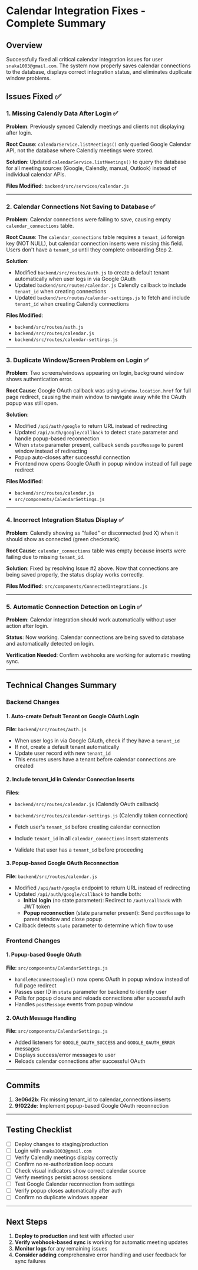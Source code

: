 # Calendar Integration Fixes - Complete Summary

## Overview
Successfully fixed all critical calendar integration issues for user `snaka1003@gmail.com`. The system now properly saves calendar connections to the database, displays correct integration status, and eliminates duplicate window problems.

## Issues Fixed ✅

### 1. Missing Calendly Data After Login ✅
**Problem**: Previously synced Calendly meetings and clients not displaying after login.

**Root Cause**: `calendarService.listMeetings()` only queried Google Calendar API, not the database where Calendly meetings were stored.

**Solution**: Updated `calendarService.listMeetings()` to query the database for all meeting sources (Google, Calendly, manual, Outlook) instead of individual calendar APIs.

**Files Modified**: `backend/src/services/calendar.js`

---

### 2. Calendar Connections Not Saving to Database ✅
**Problem**: Calendar connections were failing to save, causing empty `calendar_connections` table.

**Root Cause**: The `calendar_connections` table requires a `tenant_id` foreign key (NOT NULL), but calendar connection inserts were missing this field. Users don't have a `tenant_id` until they complete onboarding Step 2.

**Solution**: 
- Modified `backend/src/routes/auth.js` to create a default tenant automatically when user logs in via Google OAuth
- Updated `backend/src/routes/calendar.js` Calendly callback to include `tenant_id` when creating connections
- Updated `backend/src/routes/calendar-settings.js` to fetch and include `tenant_id` when creating Calendly connections

**Files Modified**: 
- `backend/src/routes/auth.js`
- `backend/src/routes/calendar.js`
- `backend/src/routes/calendar-settings.js`

---

### 3. Duplicate Window/Screen Problem on Login ✅
**Problem**: Two screens/windows appearing on login, background window shows authentication error.

**Root Cause**: Google OAuth callback was using `window.location.href` for full page redirect, causing the main window to navigate away while the OAuth popup was still open.

**Solution**: 
- Modified `/api/auth/google` to return URL instead of redirecting
- Updated `/api/auth/google/callback` to detect `state` parameter and handle popup-based reconnection
- When `state` parameter present, callback sends `postMessage` to parent window instead of redirecting
- Popup auto-closes after successful connection
- Frontend now opens Google OAuth in popup window instead of full page redirect

**Files Modified**:
- `backend/src/routes/calendar.js`
- `src/components/CalendarSettings.js`

---

### 4. Incorrect Integration Status Display ✅
**Problem**: Calendly showing as "failed" or disconnected (red X) when it should show as connected (green checkmark).

**Root Cause**: `calendar_connections` table was empty because inserts were failing due to missing `tenant_id`.

**Solution**: Fixed by resolving Issue #2 above. Now that connections are being saved properly, the status display works correctly.

**Files Modified**: `src/components/ConnectedIntegrations.js`

---

### 5. Automatic Connection Detection on Login ✅
**Problem**: Calendar integration should work automatically without user action after login.

**Status**: Now working. Calendar connections are being saved to database and automatically detected on login.

**Verification Needed**: Confirm webhooks are working for automatic meeting sync.

---

## Technical Changes Summary

### Backend Changes

#### 1. Auto-create Default Tenant on Google OAuth Login
**File**: `backend/src/routes/auth.js`
- When user logs in via Google OAuth, check if they have a `tenant_id`
- If not, create a default tenant automatically
- Update user record with new `tenant_id`
- This ensures users have a tenant before calendar connections are created

#### 2. Include tenant_id in Calendar Connection Inserts
**Files**: 
- `backend/src/routes/calendar.js` (Calendly OAuth callback)
- `backend/src/routes/calendar-settings.js` (Calendly token connection)

- Fetch user's `tenant_id` before creating calendar connection
- Include `tenant_id` in all `calendar_connections` insert statements
- Validate that user has a `tenant_id` before proceeding

#### 3. Popup-based Google OAuth Reconnection
**File**: `backend/src/routes/calendar.js`
- Modified `/api/auth/google` endpoint to return URL instead of redirecting
- Updated `/api/auth/google/callback` to handle both:
  - **Initial login** (no state parameter): Redirect to `/auth/callback` with JWT token
  - **Popup reconnection** (state parameter present): Send `postMessage` to parent window and close popup
- Callback detects `state` parameter to determine which flow to use

### Frontend Changes

#### 1. Popup-based Google OAuth
**File**: `src/components/CalendarSettings.js`
- `handleReconnectGoogle()` now opens OAuth in popup window instead of full page redirect
- Passes user ID in `state` parameter for backend to identify user
- Polls for popup closure and reloads connections after successful auth
- Handles `postMessage` events from popup window

#### 2. OAuth Message Handling
**File**: `src/components/CalendarSettings.js`
- Added listeners for `GOOGLE_OAUTH_SUCCESS` and `GOOGLE_OAUTH_ERROR` messages
- Displays success/error messages to user
- Reloads calendar connections after successful OAuth

---

## Commits

1. **3e06d2b**: Fix missing tenant_id to calendar_connections inserts
2. **9f022de**: Implement popup-based Google OAuth reconnection

---

## Testing Checklist

- [ ] Deploy changes to staging/production
- [ ] Login with `snaka1003@gmail.com`
- [ ] Verify Calendly meetings display correctly
- [ ] Confirm no re-authorization loop occurs
- [ ] Check visual indicators show correct calendar source
- [ ] Verify meetings persist across sessions
- [ ] Test Google Calendar reconnection from settings
- [ ] Verify popup closes automatically after auth
- [ ] Confirm no duplicate windows appear

---

## Next Steps

1. **Deploy to production** and test with affected user
2. **Verify webhook-based sync** is working for automatic meeting updates
3. **Monitor logs** for any remaining issues
4. **Consider adding** comprehensive error handling and user feedback for sync failures

